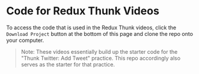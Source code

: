 # Code for Redux Thunk Videos

To access the code that is used in the Redux Thunk videos, click the `Download
Project` button at the bottom of this page and clone the repo onto your
computer.

> Note: These videos essentially build up the starter code for the "Thunk
> Twitter: Add Tweet" practice. This repo accordingly also serves as the starter
> for that practice.